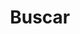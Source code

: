 ---
title: "Buscar" # in any language you want
layout: "search" # is necessary
summary: "buscar"
placeholder: "Digite para pesquisa"
---